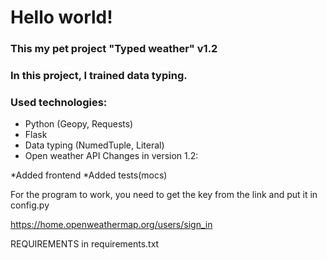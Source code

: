 # Hello world!
### This my pet project "Typed weather" v1.2
### In this project, I trained data typing.
### Used technologies:
* Python (Geopy, Requests)
* Flask
* Data typing (NumedTuple, Literal)
* Open weather API
Changes in version 1.2:

*Added frontend
*Added tests(mocs)

For the program to work, you need to get the key from the link and put it in config.py

https://home.openweathermap.org/users/sign_in

REQUIREMENTS in requirements.txt
